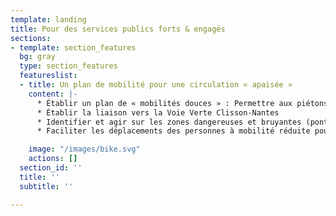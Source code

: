 ```yaml
---
template: landing
title: Pour des services publics forts & engagés
sections:
- template: section_features
  bg: gray
  type: section_features
  featureslist:
  - title: Un plan de mobilité pour une circulation « apaisée »
    content: |-
      * Établir un plan de « mobilités douces » : Permettre aux piétons et aux vélos de se déplacer en sécurité dans le centre-bourg mais aussi dans les jonctions avec les villages et communes alentours (Clisson Gare ou Collèges, Lycée, Cugand...)
      * Établir la liaison vers la Voie Verte Clisson-Nantes
      * Identifier et agir sur les zones dangereuses et bruyantes (pont de Cugand, intersections…)
      * Faciliter les déplacements des personnes à mobilité réduite pour leur donner accès à l’ensemble des espaces publics (aménagement des trottoirs, espaces pour se reposer…)

    image: "/images/bike.svg"
    actions: []
  section_id: ''
  title: ''
  subtitle: ''

---
```

